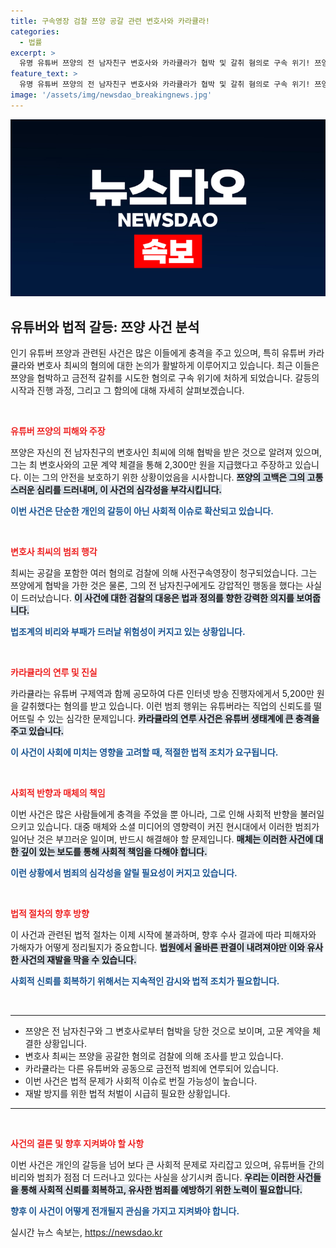 ```yaml
---
title: 구속영장 검찰 쯔양 공갈 관련 변호사와 카라큘라!
categories:
  - 법률
excerpt: >
  유명 유튜버 쯔양의 전 남자친구 변호사와 카라큘라가 협박 및 갈취 혐의로 구속 위기! 쯔양이 고백한 충격적인 고문계약 내용과 함께 검찰의 단속이 시작됩니다. 클릭하면 사건의 전말을 확인할 수 있습니다!
feature_text: >
  유명 유튜버 쯔양의 전 남자친구 변호사와 카라큘라가 협박 및 갈취 혐의로 구속 위기! 쯔양이 고백한 충격적인 고문계약 내용과 함께 검찰의 단속이 시작됩니다. 클릭하면 사건의 전말을 확인할 수 있습니다!
image: '/assets/img/newsdao_breakingnews.jpg'
---
```


<p><img src="/assets/img/newsdao_breakingnews.jpg" alt="ranknews 속보" /></p>

<h2 data-ke-size="size26">유튜버와 법적 갈등: 쯔양 사건 분석</h2>

<p data-ke-size="size16">인기 유튜버 쯔양과 관련된 사건은 많은 이들에게 충격을 주고 있으며, 특히 유튜버 카라큘라와 변호사 최씨의 혐의에 대한 논의가 활발하게 이루어지고 있습니다. 최근 이들은 쯔양을 협박하고 금전적 갈취를 시도한 혐의로 구속 위기에 처하게 되었습니다. 갈등의 시작과 진행 과정, 그리고 그 함의에 대해 자세히 살펴보겠습니다.</p>

<p data-ke-size="size16">&nbsp;</p>

<p><b><span style="color: #ee2323;">유튜버 쯔양의 피해와 주장</span></b></p>

<p data-ke-size="size16">쯔양은 자신의 전 남자친구의 변호사인 최씨에 의해 협박을 받은 것으로 알려져 있으며, 그는 최 변호사와의 고문 계약 체결을 통해 2,300만 원을 지급했다고 주장하고 있습니다. 이는 그의 안전을 보호하기 위한 상황이었음을 시사합니다. <b><span style="background-color: #21538527;">쯔양의 고백은 그의 고통스러운 심리를 드러내며, 이 사건의 심각성을 부각시킵니다.</span></b></p>

<p><b><span style="color: #1a5490;">이번 사건은 단순한 개인의 갈등이 아닌 사회적 이슈로 확산되고 있습니다.</span></b></p>

<p data-ke-size="size16">&nbsp;</p>

<p><b><span style="color: #ee2323;">변호사 최씨의 범죄 행각</span></b></p>

<p data-ke-size="size16">최씨는 공갈을 포함한 여러 혐의로 검찰에 의해 사전구속영장이 청구되었습니다. 그는 쯔양에게 협박을 가한 것은 물론, 그의 전 남자친구에게도 강압적인 행동을 했다는 사실이 드러났습니다. <b><span style="background-color: #21538527;">이 사건에 대한 검찰의 대응은 법과 정의를 향한 강력한 의지를 보여줍니다.</span></b></p>

<p><b><span style="color: #1a5490;">법조계의 비리와 부패가 드러날 위험성이 커지고 있는 상황입니다.</span></b></p>

<p data-ke-size="size16">&nbsp;</p>

<p><b><span style="color: #ee2323;">카라큘라의 연루 및 진실</span></b></p>

<p data-ke-size="size16">카라큘라는 유튜버 구제역과 함께 공모하여 다른 인터넷 방송 진행자에게서 5,200만 원을 갈취했다는 혐의를 받고 있습니다. 이런 범죄 행위는 유튜버라는 직업의 신뢰도를 떨어뜨릴 수 있는 심각한 문제입니다. <b><span style="background-color: #21538527;">카라큘라의 연루 사건은 유튜버 생태계에 큰 충격을 주고 있습니다.</span></b></p>

<p><b><span style="color: #1a5490;">이 사건이 사회에 미치는 영향을 고려할 때, 적절한 법적 조치가 요구됩니다.</span></b></p>

<p data-ke-size="size16">&nbsp;</p>

<p><b><span style="color: #ee2323;">사회적 반향과 매체의 책임</span></b></p>

<p data-ke-size="size16">이번 사건은 많은 사람들에게 충격을 주었을 뿐 아니라, 그로 인해 사회적 반향을 불러일으키고 있습니다. 대중 매체와 소셜 미디어의 영향력이 커진 현시대에서 이러한 범죄가 일어난 것은 부끄러운 일이며, 반드시 해결해야 할 문제입니다. <b><span style="background-color: #21538527;">매체는 이러한 사건에 대한 깊이 있는 보도를 통해 사회적 책임을 다해야 합니다.</span></b></p>

<p><b><span style="color: #1a5490;">이런 상황에서 범죄의 심각성을 알릴 필요성이 커지고 있습니다.</span></b></p>

<p data-ke-size="size16">&nbsp;</p>

<p><b><span style="color: #ee2323;">법적 절차의 향후 방향</span></b></p>

<p data-ke-size="size16">이 사건과 관련된 법적 절차는 이제 시작에 불과하며, 향후 수사 결과에 따라 피해자와 가해자가 어떻게 정리될지가 중요합니다. <b><span style="background-color: #21538527;">법원에서 올바른 판결이 내려져야만 이와 유사한 사건의 재발을 막을 수 있습니다.</span></b></p>

<p><b><span style="color: #1a5490;">사회적 신뢰를 회복하기 위해서는 지속적인 감시와 법적 조치가 필요합니다.</span></b></p>

<p data-ke-size="size16">&nbsp;</p>

<hr/>

<ul>
<li>쯔양은 전 남자친구와 그 변호사로부터 협박을 당한 것으로 보이며, 고문 계약을 체결한 상황입니다.</li>
<li>변호사 최씨는 쯔양을 공갈한 혐의로 검찰에 의해 조사를 받고 있습니다.</li>
<li>카라큘라는 다른 유튜버와 공동으로 금전적 범죄에 연루되어 있습니다.</li>
<li>이번 사건은 법적 문제가 사회적 이슈로 번질 가능성이 높습니다.</li>
<li>재발 방지를 위한 법적 처벌이 시급히 필요한 상황입니다.</li>
</ul>

<hr/>

<p data-ke-size="size16">&nbsp;</p>

<p><b><span style="color: #ee2323;">사건의 결론 및 향후 지켜봐야 할 사항</span></b></p>

<p data-ke-size="size16">이번 사건은 개인의 갈등을 넘어 보다 큰 사회적 문제로 자리잡고 있으며, 유튜버들 간의 비리와 범죄가 점점 더 드러나고 있다는 사실을 상기시켜 줍니다. <b><span style="background-color: #21538527;">우리는 이러한 사건들을 통해 사회적 신뢰를 회복하고, 유사한 범죄를 예방하기 위한 노력이 필요합니다.</span></b></p>

<p><b><span style="color: #1a5490;">향후 이 사건이 어떻게 전개될지 관심을 가지고 지켜봐야 합니다.</span></b></p>
실시간 뉴스 속보는, <a href="https://newsdao.kr" rel="dofollow">https://newsdao.kr</a>


